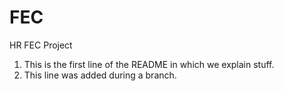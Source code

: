 # FEC
HR FEC Project

1. This is the first line of the README in which we explain stuff.
2. This line was added during a branch.